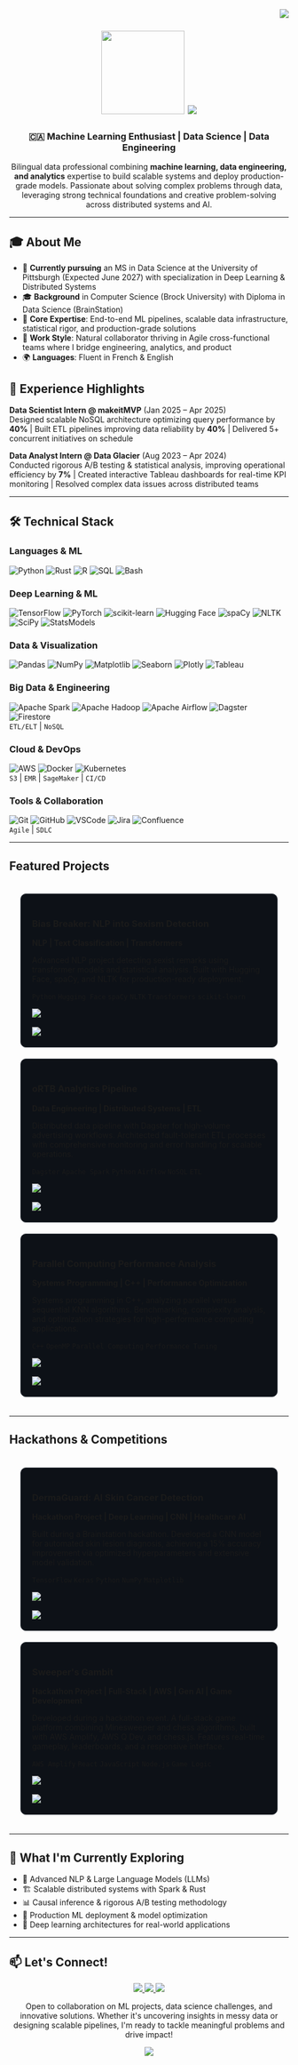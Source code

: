 <img align="right" src="https://visitor-badge.laobi.icu/badge?page_id=Darylwanji.Darylwanji" />

<h1 align="center">
  <img src='https://github.com/user-attachments/assets/d25dfd4f-90c8-40f5-a24c-13eb70bd5b55' width="150" height="150"/>
  <img src="https://readme-typing-svg.herokuapp.com/?font=Righteous&size=35&center=true&vCenter=true&width=500&height=70&duration=5000&lines=Hi+There!+👋;I'm+Daryl+Wanji;ML+Enthusiast+🧠;Data+Engineer+⚡;Building+Tomorrow" />
</h1>

<h3 align="center">🇨🇦 Machine Learning Enthusiast | Data Science | Data Engineering</h3>

<p align="center">
  Bilingual data professional combining <strong>machine learning, data engineering, and analytics</strong> expertise to build scalable systems and deploy production-grade models. Passionate about solving complex problems through data, leveraging strong technical foundations and creative problem-solving across distributed systems and AI.
</p>

---

## 🎓 About Me

- 🔭 **Currently pursuing** an MS in Data Science at the University of Pittsburgh (Expected June 2027) with specialization in Deep Learning & Distributed Systems
- 🎓 **Background** in Computer Science (Brock University) with Diploma in Data Science (BrainStation)
- 🧠 **Core Expertise**: End-to-end ML pipelines, scalable data infrastructure, statistical rigor, and production-grade solutions
- 🤝 **Work Style**: Natural collaborator thriving in Agile cross-functional teams where I bridge engineering, analytics, and product
- 🌍 **Languages**: Fluent in French & English

## 💼 Experience Highlights

**Data Scientist Intern @ makeitMVP** (Jan 2025 – Apr 2025)  
Designed scalable NoSQL architecture optimizing query performance by **40%** | Built ETL pipelines improving data reliability by **40%** | Delivered 5+ concurrent initiatives on schedule

**Data Analyst Intern @ Data Glacier** (Aug 2023 – Apr 2024)  
Conducted rigorous A/B testing & statistical analysis, improving operational efficiency by **7%** | Created interactive Tableau dashboards for real-time KPI monitoring | Resolved complex data issues across distributed teams

---

## 🛠 Technical Stack

<div align="left">

### Languages & ML
![Python](https://img.shields.io/badge/python-3670A0?style=for-the-badge&logo=python&logoColor=ffdd54)
![Rust](https://img.shields.io/badge/Rust-CE422B?style=for-the-badge&logo=rust&logoColor=white)
![R](https://img.shields.io/badge/r-%23276DC3.svg?style=for-the-badge&logo=r&logoColor=white)
![SQL](https://img.shields.io/badge/SQL-CC2927?style=for-the-badge&logo=microsoft-sql-server&logoColor=white)
![Bash](https://img.shields.io/badge/bash-%23121011.svg?style=for-the-badge&logo=gnu-bash&logoColor=white)

### Deep Learning & ML
![TensorFlow](https://img.shields.io/badge/TensorFlow-%23FF6F00.svg?style=for-the-badge&logo=TensorFlow&logoColor=white)
![PyTorch](https://img.shields.io/badge/PyTorch-%23EE4C2C.svg?style=for-the-badge&logo=PyTorch&logoColor=white)
![scikit-learn](https://img.shields.io/badge/scikit--learn-%23F7931E.svg?style=for-the-badge&logo=scikit-learn&logoColor=white)
![Hugging Face](https://img.shields.io/badge/Hugging%20Face-%F0%9F%A4%97-yellow?style=for-the-badge)
![spaCy](https://img.shields.io/badge/spaCy-09A3D5?style=for-the-badge&logo=spacy&logoColor=white)
![NLTK](https://img.shields.io/badge/NLTK-154570?style=for-the-badge)
![SciPy](https://img.shields.io/badge/SciPy-8CAAE6?style=for-the-badge&logo=scipy&logoColor=white)
![StatsModels](https://img.shields.io/badge/StatsModels-003B57?style=for-the-badge)
<br/>

### Data & Visualization
![Pandas](https://img.shields.io/badge/pandas-%23150458.svg?style=for-the-badge&logo=pandas&logoColor=white)
![NumPy](https://img.shields.io/badge/numpy-%23013243.svg?style=for-the-badge&logo=numpy&logoColor=white)
![Matplotlib](https://img.shields.io/badge/Matplotlib-%23ffffff.svg?style=for-the-badge&logo=Matplotlib&logoColor=black)
![Seaborn](https://img.shields.io/badge/Seaborn-4C72B0?style=for-the-badge)
![Plotly](https://img.shields.io/badge/Plotly-3F4F75?style=for-the-badge&logo=plotly&logoColor=white)
![Tableau](https://img.shields.io/badge/Tableau-E97627?style=for-the-badge&logo=tableau&logoColor=white)

### Big Data & Engineering
![Apache Spark](https://img.shields.io/badge/Apache%20Spark-FDEE21?style=for-the-badge&logo=apachespark&logoColor=black)
![Apache Hadoop](https://img.shields.io/badge/Apache%20Hadoop-66CCFF?style=for-the-badge&logo=apachehadoop&logoColor=black)
![Apache Airflow](https://img.shields.io/badge/Apache%20Airflow-017CEE?style=for-the-badge&logo=apache-airflow&logoColor=white)
![Dagster](https://img.shields.io/badge/Dagster-FF6C37?style=for-the-badge&logo=dagster&logoColor=white)
![Firestore](https://img.shields.io/badge/Firestore-FFA611?style=for-the-badge&logo=firebase&logoColor=white)
<br/>
<code>ETL/ELT</code> | <code>NoSQL</code>

### Cloud & DevOps
![AWS](https://img.shields.io/badge/AWS-%23FF9900.svg?style=for-the-badge&logo=amazon-aws&logoColor=white)
![Docker](https://img.shields.io/badge/docker-%230db7ed.svg?style=for-the-badge&logo=docker&logoColor=white)
![Kubernetes](https://img.shields.io/badge/kubernetes-%23326ce5.svg?style=for-the-badge&logo=kubernetes&logoColor=white)
<br/>
<code>S3</code> | <code>EMR</code> | <code>SageMaker</code> | <code>CI/CD</code>

### Tools & Collaboration
![Git](https://img.shields.io/badge/git-%23F05033.svg?style=for-the-badge&logo=git&logoColor=white)
![GitHub](https://img.shields.io/badge/github-%23121011.svg?style=for-the-badge&logo=github&logoColor=white)
![VSCode](https://img.shields.io/badge/Visual%20Studio%20Code-0078d7.svg?style=for-the-badge&logo=visual-studio-code&logoColor=white)
![Jira](https://img.shields.io/badge/Jira-0052CC?style=for-the-badge&logo=jira&logoColor=white)
![Confluence](https://img.shields.io/badge/Confluence-172B4D?style=for-the-badge&logo=confluence&logoColor=white)
<br/>
<code>Agile</code> | <code>SDLC</code>

</div>

---


## Featured Projects

<div align="left" style="display: grid; grid-template-columns: repeat(auto-fit, minmax(320px, 1fr)); gap: 20px; padding: 20px;">

  <div style="padding: 20px; border: 1px solid #30363d; border-radius: 10px; background: #0d1117; text-align: left;">
    <h3>Bias Breaker: NLP into Sexism Detection</h3>
    <p><strong>NLP | Text Classification | Transformers</strong></p>
    <p>Advanced NLP project detecting sexist remarks using transformer models and statistical analysis. Built with Hugging Face, spaCy, and NLTK for production-ready deployment.</p>
    <p>
      <code>Python</code> <code>Hugging Face</code> <code>spaCy</code> <code>NLTK</code> <code>Transformers</code> <code>scikit-learn</code>
    </p>
    <img src="https://img.shields.io/badge/Status-Revisiting-yellow?style=for-the-badge" />
    <br/><br/>
    <a href="https://github.com/Darylwanji/Bias-Breaker--An-NLP-Journey-into-Sexism-Detection" target="_blank">
      <img src="https://img.shields.io/badge/View_Project-181717?style=for-the-badge&logo=github" />
    </a>
  </div>

  <div style="padding: 20px; border: 1px solid #30363d; border-radius: 10px; background: #0d1117; text-align: left;">
    <h3>oRTB Analytics Pipeline</h3>
    <p><strong>Data Engineering | Distributed Systems | ETL</strong></p>
    <p>Distributed data pipeline with Dagster for high-volume advertising workflows. Architected fault-tolerant ETL processes with comprehensive monitoring and error handling for scalable operations.</p>
    <p>
      <code>Dagster</code> <code>Apache Spark</code> <code>Python</code> <code>Airflow</code> <code>NoSQL</code> <code>ETL</code>
    </p>
    <img src="https://img.shields.io/badge/Status-Revisiting-yellow?style=for-the-badge" />
    <br/><br/>
    <a href="https://github.com/Darylwanji" target="_blank">
      <img src="https://img.shields.io/badge/View_Project-181717?style=for-the-badge&logo=github" />
    </a>
  </div>

  <div style="padding: 20px; border: 1px solid #30363d; border-radius: 10px; background: #0d1117; text-align: left;">
    <h3>Parallel Computing Performance Analysis</h3>
    <p><strong>Systems Programming | C++ | Performance Optimization</strong></p>
    <p>Systems programming in C++, analyzing parallel versus sequential KNN algorithms. Benchmarking, complexity analysis, and optimization strategies for high-performance computing applications.</p>
    <p>
      <code>C++</code> <code>OpenMP</code> <code>Parallel Computing</code> <code>Performance Tuning</code>
    </p>
    <img src="https://img.shields.io/badge/Status-Completed-green?style=for-the-badge" />
    <br/><br/>
    <a href="https://github.com/Darylwanji" target="_blank">
      <img src="https://img.shields.io/badge/View_Project-181717?style=for-the-badge&logo=github" />
    </a>
  </div>

</div>

---

## Hackathons & Competitions

<div align="left" style="display: grid; grid-template-columns: repeat(auto-fit, minmax(320px, 1fr)); gap: 20px; padding: 20px;">

  <div style="padding: 20px; border: 1px solid #30363d; border-radius: 10px; background: #0d1117; text-align: left;">
    <h3>DermaGuard: AI Skin Cancer Detection</h3>
    <p><strong>Hackathon Project | Deep Learning | CNN | Healthcare AI</strong></p>
    <p>Built during a Brainstation hackathon. Developed a CNN model for automated skin lesion diagnosis, achieving a 15% accuracy improvement via optimized hyperparameters and extensive model validation.</p>
    <p>
      <code>TensorFlow</code> <code>Keras</code> <code>Python</code> <code>NumPy</code> <code>Matplotlib</code>
    </p>
    <img src="https://img.shields.io/badge/Status-Completed-green?style=for-the-badge" />
    <br/><br/>
    <a href="https://github.com/Darylwanji/Advancing-Automated-Skin-Cancer-Detection" target="_blank">
      <img src="https://img.shields.io/badge/View_Project-181717?style=for-the-badge&logo=github" />
    </a>
  </div>

  <div style="padding: 20px; border: 1px solid #30363d; border-radius: 10px; background: #0d1117; text-align: left;">
    <h3>Sweeper's Gambit</h3>
    <p><strong>Hackathon Project | Full-Stack | AWS | Gen AI | Game Development</strong></p>
    <p>Developed during a hackathon event. A full-stack game platform combining Minesweeper and chess algorithms, built with AWS Amplify, AWS Q Dev, and chess.js. Features real-time gameplay, leaderboards, and a responsive interface.</p>
    <p>
      <code>AWS Amplify</code> <code>React</code> <code>JavaScript</code> <code>Node.js</code> <code>Game Logic</code>
    </p>
    <img src="https://img.shields.io/badge/Status-Ongoing-blue?style=for-the-badge" />
    <br/><br/>
    <a href="https://github.com/Darylwanji/SweepersGambit" target="_blank">
      <img src="https://img.shields.io/badge/View_Project-181717?style=for-the-badge&logo=github" />
    </a>
  </div>

</div>


---

## 🔬 What I'm Currently Exploring

- 🤖 Advanced NLP & Large Language Models (LLMs)
- 🏗️ Scalable distributed systems with Spark & Rust
- 📊 Causal inference & rigorous A/B testing methodology
- 🚀 Production ML deployment & model optimization
- 🧬 Deep learning architectures for real-world applications

---

## 📫 Let's Connect!

<div align="center">
  <a href="mailto:daryl.wanji@gmail.com">
    <img src="https://img.shields.io/badge/Gmail-333333?style=for-the-badge&logo=gmail&logoColor=red" />
  </a>
  <a href="https://www.linkedin.com/in/darylwanji" target="_blank">
    <img src="https://img.shields.io/badge/LinkedIn-0077B5?style=for-the-badge&logo=linkedin&logoColor=white" />
  </a>
  <a href="https://github.com/Darylwanji" target="_blank">
    <img src="https://img.shields.io/badge/GitHub-181717?style=for-the-badge&logo=github&logoColor=white" />
  </a>
</div>

<p align="center">
  Open to collaboration on ML projects, data science challenges, and innovative solutions. Whether it's uncovering insights in messy data or designing scalable pipelines, I'm ready to tackle meaningful problems and drive impact!
</p>

<div align="center">
  <img src="https://readme-typing-svg.herokuapp.com/?font=Righteous&size=18&center=true&vCenter=true&width=400&height=50&duration=4000&lines=Always+Learning%2C+Always+Building;Bilingual%3A+French+%26+English;Driven+by+Impact" />
</div>
